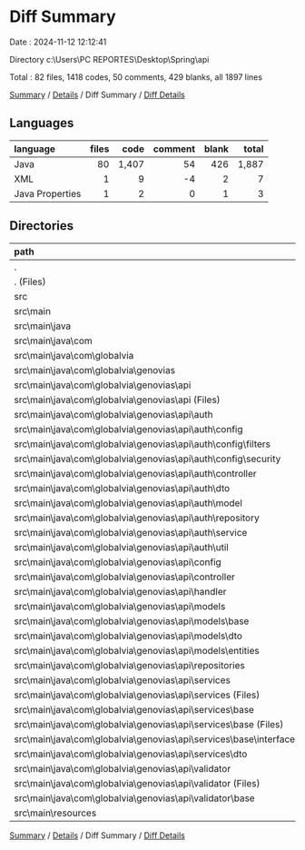 # Diff Summary

Date : 2024-11-12 12:12:41

Directory c:\\Users\\PC REPORTES\\Desktop\\Spring\\api

Total : 82 files,  1418 codes, 50 comments, 429 blanks, all 1897 lines

[Summary](results.md) / [Details](details.md) / Diff Summary / [Diff Details](diff-details.md)

## Languages
| language | files | code | comment | blank | total |
| :--- | ---: | ---: | ---: | ---: | ---: |
| Java | 80 | 1,407 | 54 | 426 | 1,887 |
| XML | 1 | 9 | -4 | 2 | 7 |
| Java Properties | 1 | 2 | 0 | 1 | 3 |

## Directories
| path | files | code | comment | blank | total |
| :--- | ---: | ---: | ---: | ---: | ---: |
| . | 82 | 1,418 | 50 | 429 | 1,897 |
| . (Files) | 1 | 9 | -4 | 2 | 7 |
| src | 81 | 1,409 | 54 | 427 | 1,890 |
| src\\main | 81 | 1,409 | 54 | 427 | 1,890 |
| src\\main\\java | 80 | 1,407 | 54 | 426 | 1,887 |
| src\\main\\java\\com | 80 | 1,407 | 54 | 426 | 1,887 |
| src\\main\\java\\com\\globalvia | 80 | 1,407 | 54 | 426 | 1,887 |
| src\\main\\java\\com\\globalvia\\genovias | 80 | 1,407 | 54 | 426 | 1,887 |
| src\\main\\java\\com\\globalvia\\genovias\\api | 80 | 1,407 | 54 | 426 | 1,887 |
| src\\main\\java\\com\\globalvia\\genovias\\api (Files) | 1 | 0 | 0 | -1 | -1 |
| src\\main\\java\\com\\globalvia\\genovias\\api\\auth | 13 | 379 | 1 | 124 | 504 |
| src\\main\\java\\com\\globalvia\\genovias\\api\\auth\\config | 2 | 97 | 0 | 25 | 122 |
| src\\main\\java\\com\\globalvia\\genovias\\api\\auth\\config\\filters | 1 | 42 | 0 | 14 | 56 |
| src\\main\\java\\com\\globalvia\\genovias\\api\\auth\\config\\security | 1 | 55 | 0 | 11 | 66 |
| src\\main\\java\\com\\globalvia\\genovias\\api\\auth\\controller | 1 | 27 | 0 | 12 | 39 |
| src\\main\\java\\com\\globalvia\\genovias\\api\\auth\\dto | 4 | 31 | 0 | 9 | 40 |
| src\\main\\java\\com\\globalvia\\genovias\\api\\auth\\model | 2 | 58 | 0 | 16 | 74 |
| src\\main\\java\\com\\globalvia\\genovias\\api\\auth\\repository | 2 | 16 | 0 | 12 | 28 |
| src\\main\\java\\com\\globalvia\\genovias\\api\\auth\\service | 1 | 89 | 1 | 35 | 125 |
| src\\main\\java\\com\\globalvia\\genovias\\api\\auth\\util | 1 | 61 | 0 | 15 | 76 |
| src\\main\\java\\com\\globalvia\\genovias\\api\\config | 4 | 170 | 2 | 31 | 203 |
| src\\main\\java\\com\\globalvia\\genovias\\api\\controller | 4 | 52 | 0 | 20 | 72 |
| src\\main\\java\\com\\globalvia\\genovias\\api\\handler | 1 | 42 | 1 | 11 | 54 |
| src\\main\\java\\com\\globalvia\\genovias\\api\\models | 26 | 562 | 36 | 174 | 772 |
| src\\main\\java\\com\\globalvia\\genovias\\api\\models\\base | 3 | 6 | 36 | 4 | 46 |
| src\\main\\java\\com\\globalvia\\genovias\\api\\models\\dto | 10 | 180 | 0 | 79 | 259 |
| src\\main\\java\\com\\globalvia\\genovias\\api\\models\\entities | 13 | 376 | 0 | 91 | 467 |
| src\\main\\java\\com\\globalvia\\genovias\\api\\repositories | 10 | 41 | 0 | 39 | 80 |
| src\\main\\java\\com\\globalvia\\genovias\\api\\services | 14 | 189 | 12 | 49 | 250 |
| src\\main\\java\\com\\globalvia\\genovias\\api\\services (Files) | 4 | -78 | 0 | -42 | -120 |
| src\\main\\java\\com\\globalvia\\genovias\\api\\services\\base | 3 | 150 | 12 | 49 | 211 |
| src\\main\\java\\com\\globalvia\\genovias\\api\\services\\base (Files) | 2 | 128 | 12 | 38 | 178 |
| src\\main\\java\\com\\globalvia\\genovias\\api\\services\\base\\interfaces | 1 | 22 | 0 | 11 | 33 |
| src\\main\\java\\com\\globalvia\\genovias\\api\\services\\dto | 7 | 117 | 0 | 42 | 159 |
| src\\main\\java\\com\\globalvia\\genovias\\api\\validator | 7 | -28 | 2 | -21 | -47 |
| src\\main\\java\\com\\globalvia\\genovias\\api\\validator (Files) | 4 | -68 | 0 | -42 | -110 |
| src\\main\\java\\com\\globalvia\\genovias\\api\\validator\\base | 3 | 40 | 2 | 21 | 63 |
| src\\main\\resources | 1 | 2 | 0 | 1 | 3 |

[Summary](results.md) / [Details](details.md) / Diff Summary / [Diff Details](diff-details.md)